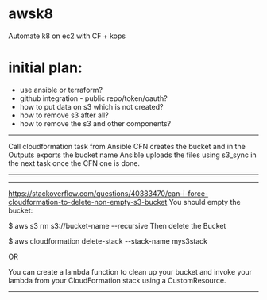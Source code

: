 # awsk8
Automate k8 on ec2 with CF + kops

# initial plan:
- use ansible or terraform?
- github integration - public repo/token/oauth?
- how to put data on s3 which is not created?
- how to remove s3 after all?
- how to remove the s3 and other components?

-------
Call cloudformation task from Ansible
CFN creates the bucket and in the Outputs exports the bucket name
Ansible uploads the files using s3_sync in the next task once the CFN one is done.

-------

-------
https://stackoverflow.com/questions/40383470/can-i-force-cloudformation-to-delete-non-empty-s3-bucket
You should empty the bucket:

$ aws s3 rm s3://bucket-name --recursive
Then delete the Bucket

$ aws cloudformation delete-stack --stack-name mys3stack

OR

You can create a lambda function to clean up your bucket and invoke your lambda from your CloudFormation stack using a CustomResource.

-------

